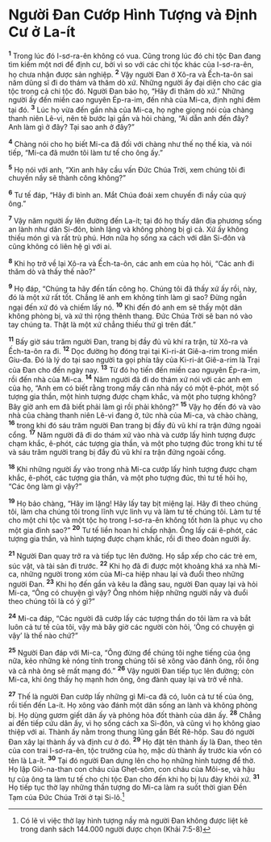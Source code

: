 # Người Ðan Cướp Hình Tượng và Ðịnh Cư ở La-ít

<sup><b>1</b></sup> Trong lúc đó I-sơ-ra-ên không có vua. Cũng trong lúc đó chi tộc Ðan đang tìm kiếm một nơi để định cư, bởi vì so với các chi tộc khác của I-sơ-ra-ên, họ chưa nhận được sản nghiệp. <sup><b>2</b></sup> Vậy người Ðan ở Xô-ra và Ếch-ta-ôn sai năm dũng sĩ đi do thám và thăm dò xứ. Những người ấy đại diện cho các gia tộc trong cả chi tộc đó. Người Ðan bảo họ, “Hãy đi thăm dò xứ.” Những người ấy đến miền cao nguyên Ép-ra-im, đến nhà của Mi-ca, định nghỉ đêm tại đó. <sup><b>3</b></sup> Lúc họ vừa đến gần nhà của Mi-ca, họ nghe giọng nói của chàng thanh niên Lê-vi, nên tẽ bước lại gần và hỏi chàng, “Ai dẫn anh đến đây? Anh làm gì ở đây? Tại sao anh ở đây?”

<sup><b>4</b></sup> Chàng nói cho họ biết Mi-ca đã đối với chàng như thế nọ thế kia, và nói tiếp, “Mi-ca đã mướn tôi làm tư tế cho ông ấy.”

<sup><b>5</b></sup> Họ nói với anh, “Xin anh hãy cầu vấn Ðức Chúa Trời, xem chúng tôi đi chuyến nầy sẽ thành công không?”

<sup><b>6</b></sup> Tư tế đáp, “Hãy đi bình an. Mắt Chúa đoái xem chuyến đi nầy của quý ông.”

<sup><b>7</b></sup> Vậy năm người ấy lên đường đến La-ít; tại đó họ thấy dân địa phương sống an lành như dân Si-đôn, bình lặng và không phòng bị gì cả. Xứ ấy không thiếu món gì và rất trù phú. Hơn nữa họ sống xa cách với dân Si-đôn và cũng không có liên hệ gì với ai.

<sup><b>8</b></sup> Khi họ trở về lại Xô-ra và Ếch-ta-ôn, các anh em của họ hỏi, “Các anh đi thăm dò và thấy thế nào?”

<sup><b>9</b></sup> Họ đáp, “Chúng ta hãy đến tấn công họ. Chúng tôi đã thấy xứ ấy rồi, này, đó là một xứ rất tốt. Chẳng lẽ anh em không tính làm gì sao? Ðừng ngần ngại đến xứ đó và chiếm lấy nó. <sup><b>10</b></sup> Khi đến đó anh em sẽ thấy một dân không phòng bị, và xứ thì rộng thênh thang. Ðức Chúa Trời sẽ ban nó vào tay chúng ta. Thật là một xứ chẳng thiếu thứ gì trên đất.”

<sup><b>11</b></sup> Bấy giờ sáu trăm người Ðan, trang bị đầy đủ vũ khí ra trận, từ Xô-ra và Ếch-ta-ôn ra đi. <sup><b>12</b></sup> Dọc đường họ đóng trại tại Ki-ri-át Giê-a-rim trong miền Giu-đa. Ðó là lý do tại sao người ta gọi phía tây của Ki-ri-át Giê-a-rim là Trại của Ðan cho đến ngày nay. <sup><b>13</b></sup> Từ đó họ tiến đến miền cao nguyên Ép-ra-im, rồi đến nhà của Mi-ca. <sup><b>14</b></sup> Năm người đã đi do thám xứ nói với các anh em của họ, “Anh em có biết rằng trong mấy căn nhà nầy có một ê-phót, một số tượng gia thần, một hình tượng được chạm khắc, và một pho tượng không? Bây giờ anh em đã biết phải làm gì rồi phải không?” <sup><b>15</b></sup> Vậy họ đến đó và vào nhà của chàng thanh niên Lê-vi đang ở, tức nhà của Mi-ca, và chào chàng, <sup><b>16</b></sup> trong khi đó sáu trăm người Ðan trang bị đầy đủ vũ khí ra trận đứng ngoài cổng. <sup><b>17</b></sup> Năm người đã đi do thám xứ vào nhà và cướp lấy hình tượng được chạm khắc, ê-phót, các tượng gia thần, và một pho tượng đúc trong khi tư tế và sáu trăm người trang bị đầy đủ vũ khí ra trận đứng ngoài cổng.

<sup><b>18</b></sup> Khi những người ấy vào trong nhà Mi-ca cướp lấy hình tượng được chạm khắc, ê-phót, các tượng gia thần, và một pho tượng đúc, thì tư tế hỏi họ, “Các ông làm gì vậy?”

<sup><b>19</b></sup> Họ bảo chàng, “Hãy im lặng! Hãy lấy tay bịt miệng lại. Hãy đi theo chúng tôi, làm cha chúng tôi trong lĩnh vực linh vụ và làm tư tế chúng tôi. Làm tư tế cho một chi tộc và một tộc họ trong I-sơ-ra-ên không tốt hơn là phục vụ cho một gia đình sao?” <sup><b>20</b></sup> Tư tế liền hoan hỉ chấp nhận. Ông lấy cái ê-phót, các tượng gia thần, và hình tượng được chạm khắc, rồi đi theo đoàn người ấy.

<sup><b>21</b></sup> Người Ðan quay trở ra và tiếp tục lên đường. Họ sắp xếp cho các trẻ em, súc vật, và tài sản đi trước. <sup><b>22</b></sup> Khi họ đã đi được một khoảng khá xa nhà Mi-ca, những người trong xóm của Mi-ca hiệp nhau lại và đuổi theo những người Ðan. <sup><b>23</b></sup> Khi họ đến gần và kêu la đằng sau, người Ðan quay lại và hỏi Mi-ca, “Ông có chuyện gì vậy? Ông nhóm hiệp những người nầy và đuổi theo chúng tôi là có ý gì?”

<sup><b>24</b></sup> Mi-ca đáp, “Các người đã cướp lấy các tượng thần do tôi làm ra và bắt luôn cả tư tế của tôi, vậy mà bây giờ các người còn hỏi, ‘Ông có chuyện gì vậy’ là thế nào chứ?”

<sup><b>25</b></sup> Người Ðan đáp với Mi-ca, “Ông đừng để chúng tôi nghe tiếng của ông nữa, kẻo những kẻ nóng tính trong chúng tôi sẽ xông vào đánh ông, rồi ông và cả nhà ông sẽ mất mạng đó.” <sup><b>26</b></sup> Vậy người Ðan tiếp tục lên đường; còn Mi-ca, khi ông thấy họ mạnh hơn ông, ông đành quay lại và trở về nhà.

<sup><b>27</b></sup> Thế là người Ðan cướp lấy những gì Mi-ca đã có, luôn cả tư tế của ông, rồi tiến đến La-ít. Họ xông vào đánh một dân sống an lành và không phòng bị. Họ dùng gươm giết dân ấy và phỏng hỏa đốt thành của dân ấy. <sup><b>28</b></sup> Chẳng ai đến tiếp cứu dân ấy, vì họ sống cách xa Si-đôn, và cũng vì họ không giao thiệp với ai. Thành ấy nằm trong thung lũng gần Bết Rê-hốp. Sau đó người Ðan xây lại thành ấy và định cư ở đó. <sup><b>29</b></sup> Họ đặt tên thành ấy là Ðan, theo tên của con trai I-sơ-ra-ên, tộc trưởng của họ, mặc dù thành ấy trước kia vốn có tên là La-ít. <sup><b>30</b></sup> Tại đó người Ðan dựng lên cho họ những hình tượng để thờ. Họ lập Giô-na-than con cháu của Ghẹt-sôm, con cháu của Môi-se, và hậu tự của ông ta làm tư tế cho chi tộc Ðan cho đến khi họ bị lưu đày khỏi xứ. <sup><b>31</b></sup> Họ tiếp tục thờ lạy những thần tượng do Mi-ca làm ra suốt thời gian Ðền Tạm của Ðức Chúa Trời ở tại Si-lô.[^1-761a29fc-9499-4ddb-a992-e21b11e0d448]

[^1-761a29fc-9499-4ddb-a992-e21b11e0d448]: Có lẽ vì việc thờ lạy hình tượng nầy mà người Ðan không được liệt kê trong danh sách 144.000 người được chọn (Khải 7:5-8)
